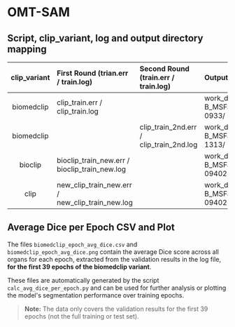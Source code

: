 # OMT-SAM

## Script, clip_variant, log and output directory mapping

| clip_variant | First Round (trian.err / train.log)  | Second Round (train.err / train.log) | Output directory                                              |
|:------------:|:-----------------------------------------------|:------------------------------------------------------|:------------------------------------------------------------|
| biomedclip   | clip_train.err / clip_train.log                |                                                      | work_dir/MedSAM-ViT-B_MSFalse_oneneckFalse_use_clip_20250616-0933/ |
| biomedclip   |                                               | clip_train_2nd.err / clip_train_2nd.log               | work_dir/MedSAM-ViT-B_MSFalse_oneneckFalse_use_clip_20250618-1313/ |
| bioclip      | bioclip_train_new.err / bioclip_train_new.log          |                                                      | work_dir/MedSAM-ViT-B_MSFalse_oneneckFalse_bioclip_20250619-094022 |
| clip         | new_clip_train_new.err / new_clip_train_new.log        |                                                      | work_dir/MedSAM-ViT-B_MSFalse_oneneckFalse_clip_20250619-094022 |


## Average Dice per Epoch CSV and Plot

The files `biomedclip_epoch_avg_dice.csv` and `biomedclip_epoch_avg_dice.png` contain the average Dice score across all organs for each epoch, extracted from the validation results in the log file, **for the first 39 epochs of the biomedclip variant**.

These files are automatically generated by the script `calc_avg_dice_per_epoch.py` and can be used for further analysis or plotting the model's segmentation performance over training epochs.

> **Note:**
> The data only covers the validation results for the first 39 epochs (not the full training or test set).


